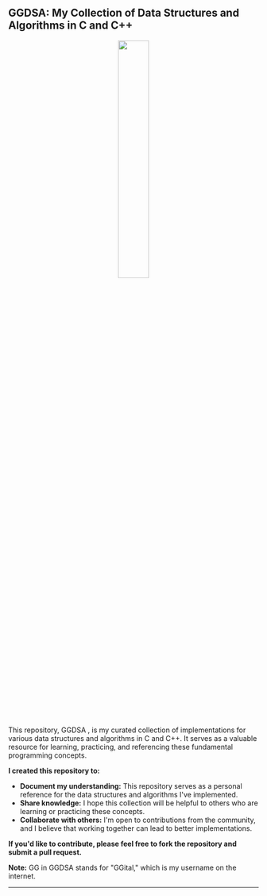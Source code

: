 ## GGDSA: My Collection of Data Structures and Algorithms in C and C++

<p align="center">
  <img src="https://i.giphy.com/media/v1.Y2lkPTc5MGI3NjExZmhra3RhNzNwZXJiODAxbGNsbTB0b2xsa2gycDc0YW1wdmVnYWtydSZlcD12MV9pbnRlcm5hbF9naWZfYnlfaWQmY3Q9Zw/5VKbvrjxpVJCM/giphy.gif" width="35%">
</p>

This repository, GGDSA , is my curated collection of implementations for various data structures and algorithms in C and C++. It serves as a valuable resource for learning, practicing, and referencing these fundamental programming concepts.

**I created this repository to:**

* **Document my understanding:** This repository serves as a personal reference for the data structures and algorithms I've implemented.
* **Share knowledge:** I hope this collection will be helpful to others who are learning or practicing these concepts.
* **Collaborate with others:** I'm open to contributions from the community, and I believe that working together can lead to better implementations.

**If you'd like to contribute, please feel free to fork the repository and submit a pull request.**

**Note:** GG in GGDSA stands for "GGital," which is my username on the internet.
****
